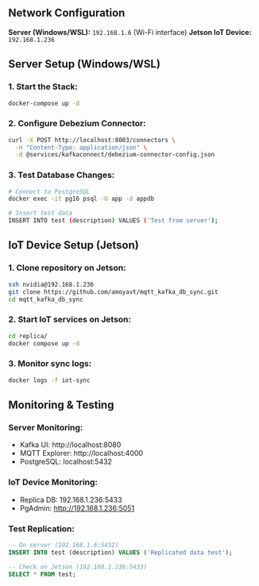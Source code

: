 ## Network Configuration

**Server (Windows/WSL):** `192.168.1.6` (Wi-Fi interface)
**Jetson IoT Device:** `192.168.1.236`

## Server Setup (Windows/WSL)

### 1. Start the Stack:
```bash
docker-compose up -d
```

### 2. Configure Debezium Connector:
```bash
curl -X POST http://localhost:8083/connectors \
  -H "Content-Type: application/json" \
  -d @services/kafkaconnect/debezium-connector-config.json
```

### 3. Test Database Changes:
```bash
# Connect to PostgreSQL
docker exec -it pg16 psql -U app -d appdb

# Insert test data
INSERT INTO test (description) VALUES ('Test from server');
```

## IoT Device Setup (Jetson)

### 1. Clone repository on Jetson:
```bash
ssh nvidia@192.168.1.236
git clone https://github.com/amoyavt/mqtt_kafka_db_sync.git
cd mqtt_kafka_db_sync
```

### 2. Start IoT services on Jetson:
```bash
cd replica/
docker compose up -d
```

### 3. Monitor sync logs:
```bash
docker logs -f iot-sync
```

## Monitoring & Testing

### Server Monitoring:
- Kafka UI: http://localhost:8080
- MQTT Explorer: http://localhost:4000
- PostgreSQL: localhost:5432

### IoT Device Monitoring:
- Replica DB: 192.168.1.236:5433
- PgAdmin: http://192.168.1.236:5051

### Test Replication:
```sql
-- On server (192.168.1.6:5432)
INSERT INTO test (description) VALUES ('Replicated data test');

-- Check on Jetson (192.168.1.236:5433)  
SELECT * FROM test;
```